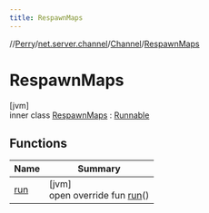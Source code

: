 ```yaml
---
title: RespawnMaps
---
```

//[Perry](../../../../index.html)/[net.server.channel](../../index.html)/[Channel](../index.html)/[RespawnMaps](index.html)



# RespawnMaps



[jvm]\
inner class [RespawnMaps](index.html) : [Runnable](https://docs.oracle.com/javase/8/docs/api/java/lang/Runnable.html)



## Functions


| Name | Summary |
|---|---|
| [run](run.html) | [jvm]<br>open override fun [run](run.html)() |

